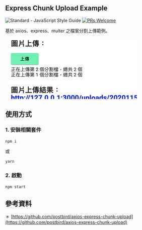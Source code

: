 ## Express Chunk Upload Example
![Standard - JavaScript Style Guide](https://img.shields.io/badge/code_style-standard-brightgreen.svg) [![PRs Welcome](https://img.shields.io/badge/PRs-welcome-brightgreen.svg)](https://github.com/makee-workshop/Huayra/blob/master/CONTRIBUTING.md)

基於 axios、express、multer 之檔案分割上傳範例。

![demo.jpg](./examples/demo.png)

## 使用方式

### 1. 安裝相關套件

```bash
npm i
```

或

```bash
yarn
```

### 2. 啟動

```bash
npm start
```

## 參考資料
＊ [https://github.com/postbird/axios-express-chunk-upload](https://github.com/postbird/axios-express-chunk-upload)
